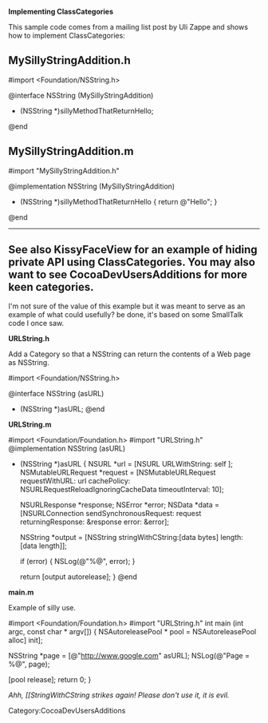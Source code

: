 **Implementing ClassCategories**

This sample code comes from a mailing list post by Uli Zappe and shows how to implement ClassCategories:


**MySillyStringAddition.h**
----
    
 #import <Foundation/NSString.h>
 
 @interface NSString (MySillyStringAddition)
 
 - (NSString *)sillyMethodThatReturnHello;
 
 @end



**MySillyStringAddition.m**
----
    
 #import "MySillyStringAddition.h"
 
 @implementation NSString (MySillyStringAddition)
 
 - (NSString *)sillyMethodThatReturnHello
 	{
 		return @"Hello";
 	}
 
 @end


----

See also KissyFaceView for an example of hiding private API using ClassCategories.  You may also want to see CocoaDevUsersAdditions for more keen categories.
----
I'm not sure of the value of this example but it was meant to serve as an example of what could usefully? be done, it's based on some SmallTalk code I once saw.

**URLString.h**

Add a Category so that a NSString can return the contents of a Web page as NSString.

    
 #import <Foundation/NSString.h>
 
 @interface NSString (asURL)
 - (NSString *)asURL;
 @end

 
**URLString.m**
    
 #import <Foundation/Foundation.h>
 #import "URLString.h"
 @implementation NSString (asURL)
 - (NSString *)asURL
 {
   NSURL *url = [NSURL URLWithString: self ];
   NSMutableURLRequest *request = [NSMutableURLRequest requestWithURL: url
                                                          cachePolicy: NSURLRequestReloadIgnoringCacheData
                                                      timeoutInterval: 10];
   
   NSURLResponse *response;
   NSError *error;
   NSData *data = [NSURLConnection
                    sendSynchronousRequest: request
                    returningResponse: &response
                    error: &error];
   
   NSString *output = [NSString stringWithCString:[data bytes] length:[data length]];
   
   if (error) {
     NSLog(@"%@", error);
   }
   
   return [output autorelease];
 }
 @end

**main.m**

Example of silly use.

    
 #import <Foundation/Foundation.h>
 #import "URLString.h"
 int main (int argc, const char * argv[]) {
   NSAutoreleasePool * pool = NSAutoreleasePool alloc] init];
   
   NSString *page = [@"http://www.google.com" asURL];
   NSLog(@"Page = %@", page);
   
   [pool release];
   return 0;
 }

*Ahh, [[StringWithCString strikes again! Please don't use it, it is evil.*


Category:CocoaDevUsersAdditions
